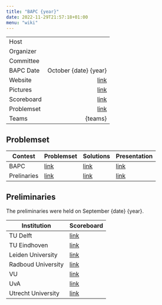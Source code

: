 ```yaml
---
title: "BAPC {year}"
date: 2022-11-29T21:57:18+01:00
menu: "wiki"
---
```



|            |                        |
|------------|-----------------------:|
| Host       |                        |
| Organizer  |                        |
| Committee  |              [][email] |
| BAPC Date  | October {date}  {year} | 
| Website    |        [link][website] |
| Pictures   |         [link][photos] |
| Scoreboard |     [link][scoreboard] |
| Problemset |     [link][problemset] |
| Teams      |                {teams} |

## Problemset
| Contest     | Problemset                                                                         | Solutions                                                                         | Presentation                                                                      |
|-------------|------------------------------------------------------------------------------------|-----------------------------------------------------------------------------------|-----------------------------------------------------------------------------------|
| BAPC        | [link](http://commissies.ch.tudelft.nl/chipcie/archive/{year}/bapc/problemset.pdf) | [link](http://commissies.ch.tudelft.nl/chipcie/archive/{year}/bapc/solutions.zip) | [link](http://commissies.ch.tudelft.nl/chipcie/archive/{year}/bapc/solutions.pdf) 
| Prelinaries | [link](http://commissies.ch.tudelft.nl/chipcie/archive/{year}/dapc/problemset.pdf) | [link](http://commissies.ch.tudelft.nl/chipcie/archive/{year}/dapc/solutions.zip) | [link](http://commissies.ch.tudelft.nl/chipcie/archive/{year}/dapc/solutions.pdf) |

## Preliminaries
The preliminaries were held on September {date} {year}.

| Institution        | Scoreboard  |
|--------------------|-------------|
| TU Delft           | [link]()    |
| TU Eindhoven       | [link]()    |
| Leiden University  | [link]()    |
| Radboud University | [link]()    |
| VU                 | [link]()    |
| UvA                | [link]()    |
| Utrecht University | [link]()    |

[home]: index.md
[website]: https://{year}.bapc.eu/
[email]: mailto:chipcie@ch.tudelft.nl
[photos]: https://
[scoreboard]: https://{year}.bapc.eu/en/results/
[problemset]: http://commissies.ch.tudelft.nl/chipcie/archive/{year}/bapc/problemset.pdf
